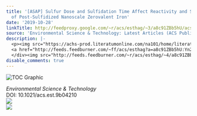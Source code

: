 ```yaml
---
title: '[ASAP] Sulfur Dose and Sulfidation Time Affect Reactivity and Selectivity
  of Post-Sulfidized Nanoscale Zerovalent Iron'
date: '2019-10-28'
linkTitle: http://feedproxy.google.com/~r/acs/esthag/~3/a8c91ZBb5hU/acs.est.9b04210
source: 'Environmental Science & Technology: Latest Articles (ACS Publications)'
description: |-
  <p><img src="https://achs-prod.literatumonline.com/na101/home/literatum/publisher/achs/journals/content/esthag/0/esthag.ahead-of-print/acs.est.9b04210/20191025/images/medium/es9b04210_0006.gif" alt="TOC Graphic"/></p><div><cite>Environmental Science & Technology</cite></div><div>DOI: 10.1021/acs.est.9b04210</div><div class="feedflare">
  <a href="http://feeds.feedburner.com/~ff/acs/esthag?a=a8c91ZBb5hU:Yn2wa4ElcC8:yIl2AUoC8zA"><img src="http://feeds.feedburner.com/~ff/acs/esthag?d=yIl2AUoC8zA" border="0"></img></a>
  </div><img src="http://feeds.feedburner.com/~r/acs/esthag/~4/a8c91ZBb5hU" ...
disable_comments: true
---
```

<p><img src="https://achs-prod.literatumonline.com/na101/home/literatum/publisher/achs/journals/content/esthag/0/esthag.ahead-of-print/acs.est.9b04210/20191025/images/medium/es9b04210_0006.gif" alt="TOC Graphic"/></p><div><cite>Environmental Science & Technology</cite></div><div>DOI: 10.1021/acs.est.9b04210</div><div class="feedflare">
<a href="http://feeds.feedburner.com/~ff/acs/esthag?a=a8c91ZBb5hU:Yn2wa4ElcC8:yIl2AUoC8zA"><img src="http://feeds.feedburner.com/~ff/acs/esthag?d=yIl2AUoC8zA" border="0"></img></a>
</div><img src="http://feeds.feedburner.com/~r/acs/esthag/~4/a8c91ZBb5hU" ...